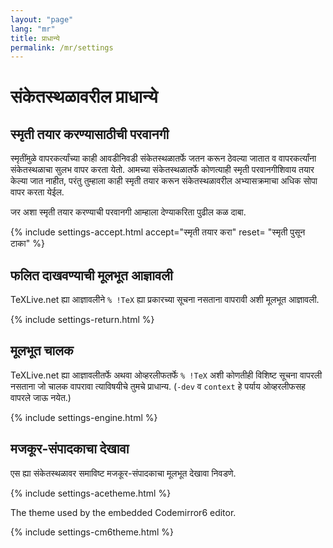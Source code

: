```yaml
---
layout: "page"
lang: "mr"
title: प्राधान्ये
permalink: /mr/settings
---
```

# संकेतस्थळावरील प्राधान्ये

## स्मृती तयार करण्यासाठीची परवानगी

स्मृतींमुळे वापरकर्त्यांच्या काही आवडीनिवडी संकेतस्थळातर्फे जतन करून ठेवल्या जातात व वापरकर्त्यांना
संकेतस्थळाचा सुलभ वापर करता येतो. आमच्या संकेतस्थळातर्फे कोणत्याही स्मृती परवानगीशिवाय तयार
केल्या जात नाहीत, परंतु तुम्हाला काही स्मृती तयार करून संकेतस्थळावरील अभ्यासक्रमाचा अधिक सोपा
वापर करता येईल.

जर अशा स्मृती तयार करण्याची परवानगी आम्हाला देण्याकरिता पुढील कळ दाबा.

{% include settings-accept.html 
   accept="स्मृती तयार करा"
   reset= "स्मृती पुसून टाका"
%}

## फलित दाखवण्याची मूलभूत आज्ञावली

TeXLive.net ह्या आज्ञावलीने `% !TeX` ह्या प्रकारच्या सूचना नसताना वापरावी अशी मूलभूत आज्ञावली.

{% include settings-return.html %}


## मूलभूत चालक

TeXLive.net ह्या आज्ञावलीतर्फे अथवा ओव्हरलीफतर्फे `% !TeX` अशी कोणतीही विशिष्ट सूचना
वापरली नसताना जो चालक वापरावा त्याविषयीचे तुमचे प्राधान्य. (`-dev` व `context` हे पर्याय
ओव्हरलीफसह वापरले जाऊ नयेत.)

{% include settings-engine.html %}


## मजकूर-संपादकाचा देखावा
एस ह्या संकेतस्थळावर समाविष्ट मजकूर-संपादकाचा मूलभूत देखावा निवडणे.

{% include settings-acetheme.html %}

The theme used by the embedded Codemirror6 editor.

{% include settings-cm6theme.html %}
